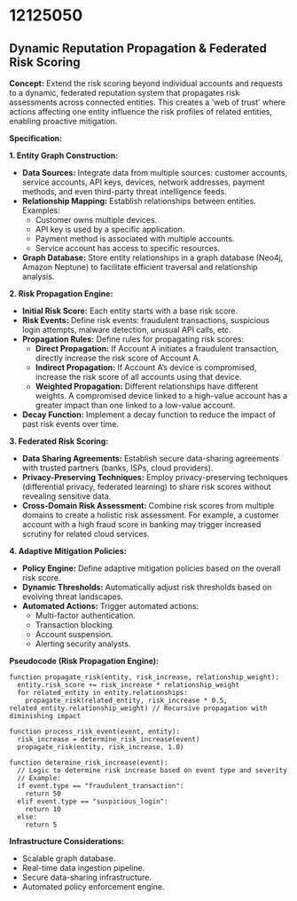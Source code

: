 # 12125050

## Dynamic Reputation Propagation & Federated Risk Scoring

**Concept:** Extend the risk scoring beyond individual accounts and requests to a dynamic, federated reputation system that propagates risk assessments across connected entities. This creates a 'web of trust' where actions affecting one entity influence the risk profiles of related entities, enabling proactive mitigation.

**Specification:**

**1. Entity Graph Construction:**

*   **Data Sources:** Integrate data from multiple sources: customer accounts, service accounts, API keys, devices, network addresses, payment methods, and even third-party threat intelligence feeds.
*   **Relationship Mapping:** Establish relationships between entities. Examples:
    *   Customer owns multiple devices.
    *   API key is used by a specific application.
    *   Payment method is associated with multiple accounts.
    *   Service account has access to specific resources.
*   **Graph Database:** Store entity relationships in a graph database (Neo4j, Amazon Neptune) to facilitate efficient traversal and relationship analysis.

**2. Risk Propagation Engine:**

*   **Initial Risk Score:** Each entity starts with a base risk score.
*   **Risk Events:** Define risk events: fraudulent transactions, suspicious login attempts, malware detection, unusual API calls, etc.
*   **Propagation Rules:** Define rules for propagating risk scores:
    *   **Direct Propagation:** If Account A initiates a fraudulent transaction, directly increase the risk score of Account A.
    *   **Indirect Propagation:** If Account A’s device is compromised, increase the risk score of all accounts using that device.
    *   **Weighted Propagation:** Different relationships have different weights. A compromised device linked to a high-value account has a greater impact than one linked to a low-value account.
*   **Decay Function:** Implement a decay function to reduce the impact of past risk events over time.

**3. Federated Risk Scoring:**

*   **Data Sharing Agreements:** Establish secure data-sharing agreements with trusted partners (banks, ISPs, cloud providers).
*   **Privacy-Preserving Techniques:** Employ privacy-preserving techniques (differential privacy, federated learning) to share risk scores without revealing sensitive data.
*   **Cross-Domain Risk Assessment:** Combine risk scores from multiple domains to create a holistic risk assessment. For example, a customer account with a high fraud score in banking may trigger increased scrutiny for related cloud services.

**4. Adaptive Mitigation Policies:**

*   **Policy Engine:** Define adaptive mitigation policies based on the overall risk score.
*   **Dynamic Thresholds:** Automatically adjust risk thresholds based on evolving threat landscapes.
*   **Automated Actions:** Trigger automated actions:
    *   Multi-factor authentication.
    *   Transaction blocking.
    *   Account suspension.
    *   Alerting security analysts.

**Pseudocode (Risk Propagation Engine):**

```
function propagate_risk(entity, risk_increase, relationship_weight):
  entity.risk_score += risk_increase * relationship_weight
  for related_entity in entity.relationships:
    propagate_risk(related_entity, risk_increase * 0.5, related_entity.relationship_weight) // Recursive propagation with diminishing impact

function process_risk_event(event, entity):
  risk_increase = determine_risk_increase(event)
  propagate_risk(entity, risk_increase, 1.0)

function determine_risk_increase(event):
  // Logic to determine risk increase based on event type and severity
  // Example:
  if event.type == "fraudulent_transaction":
    return 50
  elif event.type == "suspicious_login":
    return 10
  else:
    return 5
```

**Infrastructure Considerations:**

*   Scalable graph database.
*   Real-time data ingestion pipeline.
*   Secure data-sharing infrastructure.
*   Automated policy enforcement engine.